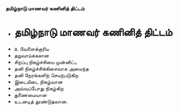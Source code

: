 **தமிழ்நாடு மாணவர் கணினித் திட்டம்**
- # தமிழ்நாடு மாணவர் கணினித் திட்டம்
- a. வேளைக்குரிய
- தறுவாய்க்ககான
- சிறப்பு நிகழ்ச்சியை முன்னிட்ட
- தனி நிகழ்ச்சிக்கிசைவாக அமைந்த
- தனி நேரங்களிற் செயற்படுகிற
- இடையிடை நிகழ்வான
- அவ்வப்போது நிகழ்கிற
- துணைமையான
- உடனடித் தூண்டுதலான.

